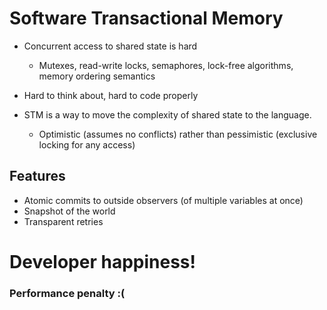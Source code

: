 # Software Transactional Memory #

* Concurrent access to shared state is hard
    * Mutexes, read-write locks, semaphores, lock-free algorithms, memory ordering semantics
* Hard to think about, hard to code properly

* STM is a way to move the complexity of shared state to the language. 
    * Optimistic (assumes no conflicts) rather than pessimistic (exclusive locking for any access)

## Features ##

* Atomic commits to outside observers (of multiple variables at once)
* Snapshot of the world
* Transparent retries

# Developer happiness! #
### Performance penalty :( ###